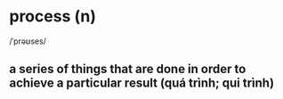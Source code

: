 # process (n)

/ˈprəʊses/

## a series of things that are done in order to achieve a particular result (quá trình; qui trình)